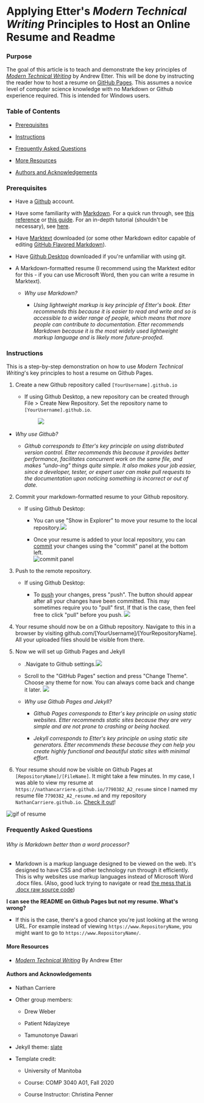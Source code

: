 # Applying Etter's *Modern Technical Writing* Principles to Host an Online Resume and Readme

### Purpose

The goal of this article is to teach and demonstrate the key principles of [*Modern Technical Writing*](https://www.amazon.ca/Modern-Technical-Writing-Introduction-Documentation-ebook/dp/B01A2QL9SS) by Andrew Etter. This will be done by instructing the reader how to host a resume on [GitHub Pages](https://docs.github.com/en/free-pro-team@latest/github/working-with-github-pages/about-github-pages). This assumes a novice level of computer science knowledge with no Markdown or Github experience required. This is intended for Windows users.

### Table of Contents

- [Prerequisites](#prerequisites)

- [Instructions](#instructions)

- [Frequently Asked Questions](#frequently-asked-questions)

- [More Resources](#more-resources)

- [Authors and Acknowledgements](#authors-and-acknowledgements)

### Prerequisites

- Have a [Github](https://github.com/) account.

- Have some familiarity with [Markdown](https://en.wikipedia.org/wiki/Markdown). For a quick run through, see [this reference](https://wordpress.com/support/markdown-quick-reference/) or [this guide](https://guides.github.com/features/mastering-markdown/). For an in-depth tutorial (shouldn't be necessary), see [here](https://www.markdowntutorial.com/).

- Have [Marktext](https://github.com/marktext/marktext/blob/develop/README.md) downloaded (or some other Markdown editor capable of editing [GitHub Flavored Markdown](https://github.github.com/gfm/)).

- Have [Github Desktop](https://desktop.github.com/) downloaded if you're unfamiliar with using git.

- A Markdown-formatted resume (I recommend using the Marktext editor for this - if you can use Microsoft Word, then you can write a resume in Marktext). 
  
  - *Why use Markdown?*
    
    - *Using lightweight markup is key principle of Etter's book. Etter recommends this because it is easier to read and write and so is accessible to a wider range of people, which means that more people can contribute to documentation. Etter recommends Markdown because it is the most widely used lightweight markup language and is likely more future-proofed.*

### Instructions

This is a step-by-step demonstration on how to use *Modern Technical Writing*'s key principles to host a resume on Github Pages.

1. Create a new Github repository called `[YourUsername].github.io`
   
   - If using Github Desktop, a new repository can be created through File > Create New Repository. Set the repository name to `[YourUsername].github.io`.
     
              ![](Pictures/New%20Repository.png) 
- *Why use Github?*
  
  - *Github corresponds to Etter's key principle on using distributed version control. Etter recommends this because it provides better performance, facilitates concurrent work on the same file, and makes "undo-ing" things quite simple. It also makes your job easier, since a developer, tester, or expert user can make pull requests to the documentation upon noticing something is incorrect or out of date.*
2. Commit your markdown-formatted resume to your Github repository. 
   
   - If using Github Desktop: 
     
     - You can use "Show in Explorer" to move your resume to the local repository.![](Pictures/Github%20file%20explorer.png)
     
     - Once your resume is added to your local repository, you can [commit](https://github.com/git-guides/git-commit) your changes using the "commit" panel at the bottom left.   
     ![commit panel](Pictures/committing.png)

3. Push to the remote repository. 
   
   - If using Github Desktop:
     
     - To [push](https://www.atlassian.com/git/tutorials/syncing/git-push#:~:text=The%20git%20push%20command%20is,exports%20commits%20to%20remote%20branches.) your changes, press "push". The button should appear after all your changes have been committed. This may sometimes require you to "pull" first. If that is the case, then feel free to click "pull" before you push. ![](C:\Users\Nathan\Documents\GitHub\COMP-3040-A2\Pictures\Pushing.png)

4. Your resume should now be on a Github repository. Navigate to this in a browser by visiting github.com/[YourUsername]/[YourRepositoryName]. All your uploaded files should  be visible from there.  

5. Now we will set up Github Pages and Jekyll
   
   - .Navigate to Github settings.![](Pictures/Settings%20on%20Github.png)
   
   - Scroll to the "GitHub Pages" section and press "Change Theme". Choose any theme for now. You can always come back and change it later. ![](Pictures/change%20theme.png)
   
   - *Why use Github Pages and Jekyll?*
     
     - *Github Pages corresponds to Etter's key principle on using static websites. Etter recommends static sites because they are very simple and are not prone to crashing or being hacked.*
     
     - *Jekyll corresponds to Etter's key principle on using static site generators. Etter recommends these because they can help you create highly functional and beautiful static sites with minimal effort.*



6. Your resume should now be visible on Github Pages at `[RepositoryName]/[FileName]`. It might take a few minutes. In my case, I was able to view my resume at `https://nathancarriere.github.io/7790382_A2_resume` since I named my resume file `7790382_A2_resume.md` and my repository `NathanCarriere.github.io`. [Check it out](https://nathancarriere.github.io/7790382_A2_resume)!



![gif of resume](Pictures/resume_gif.gif)

### Frequently Asked Questions

###### Why is Markdown better than a word processor?

- Markdown is a markup language designed to be viewed on the web. It's designed to have CSS and other technology run through it efficiently. This is why websites use markup languages instead of Microsoft Word .docx files. (Also, good luck trying to navigate or read [the mess that is .docx raw source code](https://www.toptal.com/xml/an-informal-introduction-to-docx))

**I can see the README on Github Pages but not my resume. What's wrong?**

- If this is the case, there's a good chance you're just looking at the wrong URL. For example instead of viewing `https://www.RepositoryName`, you might want to go to `https://www.RepositoryName/`.

#### More Resources

- [*Modern Technical Writing*](https://www.amazon.ca/Modern-Technical-Writing-Introduction-Documentation-ebook/dp/B01A2QL9SS) By Andrew Etter

#### Authors and Acknowledgements

- Nathan Carriere

- Other group members:
  
  - Drew Weber
  
  - Patient Ndayizeye
  
  - Tamunotonye Dawari

- Jekyll theme: [slate](https://github.com/slatedocs/slate)

- Template credit: 
  
  - University of Manitoba
  
  - Course: COMP 3040 A01, Fall 2020
  
  - Course Instructor: Christina Penner
